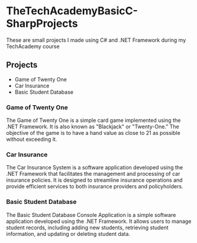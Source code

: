 # TheTechAcademyBasicC-SharpProjects
These are small projects I made using C# and .NET Framework during my TechAcademy course

## Projects
* Game of Twenty One
* Car Insurance
* Basic Student Database

### Game of Twenty One
The Game of Twenty One is a simple card game implemented using the .NET Framework. It is also known as "Blackjack" or "Twenty-One." The objective of the game is to have a hand value as close to 21 as possible without exceeding it.

### Car Insurance
The Car Insurance System is a software application developed using the .NET Framework that facilitates the management and processing of car insurance policies. It is designed to streamline insurance operations and provide efficient services to both insurance providers and policyholders.

### Basic Student Database
The Basic Student Database Console Application is a simple software application developed using the .NET Framework. It allows users to manage student records, including adding new students, retrieving student information, and updating or deleting student data.
